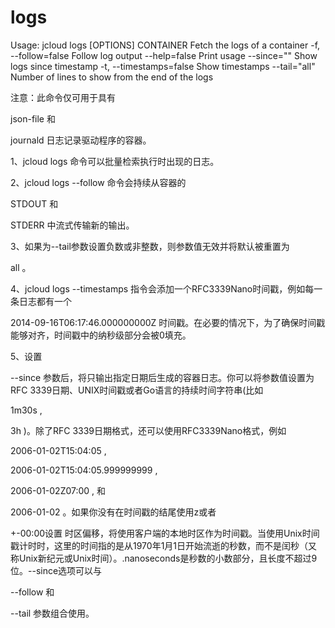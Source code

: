 # **logs**

Usage: jcloud logs [OPTIONS] CONTAINER
Fetch the logs of a container
-f, --follow=false Follow log output
--help=false Print usage
--since="" Show logs since timestamp
-t, --timestamps=false Show timestamps
--tail="all" Number of lines to show from the end of the logs

注意：此命令仅可用于具有

json-file
和

journald
日志记录驱动程序的容器。

1、jcloud logs
命令可以批量检索执行时出现的日志。

2、jcloud logs --follow
命令会持续从容器的

STDOUT
和

STDERR
中流式传输新的输出。

3、如果为--tail参数设置负数或非整数，则参数值无效并将默认被重置为

all
。

4、jcloud logs --timestamps
指令会添加一个RFC3339Nano时间戳，例如每一条日志都有一个

2014-09-16T06:17:46.000000000Z
时间戳。在必要的情况下，为了确保时间戳能够对齐，时间戳中的纳秒级部分会被0填充。

5、设置

--since
参数后，将只输出指定日期后生成的容器日志。你可以将参数值设置为RFC 3339日期、UNIX时间戳或者Go语言的持续时间字符串(比如

1m30s
,

3h
)。除了RFC 3339日期格式，还可以使用RFC3339Nano格式，例如

2006-01-02T15:04:05
,

2006-01-02T15:04:05.999999999
,

2006-01-02Z07:00
, 和

2006-01-02
。如果你没有在时间戳的结尾使用z或者

+-00:00设置
时区偏移，将使用客户端的本地时区作为时间戳。当使用Unix时间戳计时时，这里的时间指的是从1970年1月1日开始流逝的秒数，而不是闰秒（又称Unix新纪元或Unix时间）。.nanoseconds是秒数的小数部分，且长度不超过9位。--since选项可以与

--follow
和

--tail
参数组合使用。